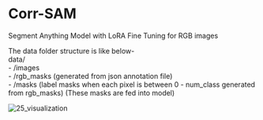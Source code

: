 # Corr-SAM
Segment Anything Model with LoRA Fine Tuning for RGB images

The data folder structure is like below-  
  data/    
         - /images   
         - /rgb_masks (generated from json annotation file)   
         - /masks (label masks when each pixel is between 0 - num_class generated from rgb_masks)  (These masks are fed into model)



![25_visualization](https://github.com/iamshrey22/CorrSAM-Segment-Anything-Model-with-LoRA-Fine-Tuning-for-RGB-images/assets/122277584/cbf81bb5-9441-4bec-9d95-763f46fa03de)
